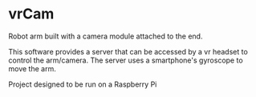 # vrCam

Robot arm built with a camera module attached to the end.


This software provides a server that can be accessed by a vr headset to control the arm/camera. The server uses a smartphone's gyroscope to move the arm.



Project designed to be run on a Raspberry Pi

